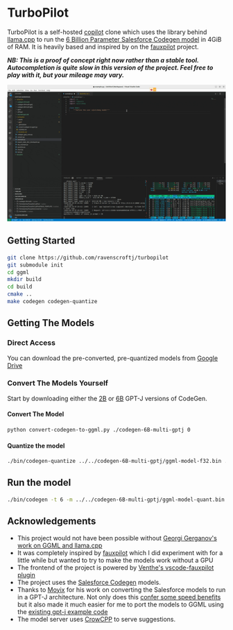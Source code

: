 # TurboPilot

TurboPilot is a self-hosted [copilot](https://github.com/features/copilot) clone which uses the library behind [llama.cpp](https://github.com/comex/llama.cpp) to run the [6 Billion Parameter Salesforce Codegen model](https://github.com/salesforce/CodeGen) in 4GiB of RAM. It is heavily based and inspired by on the [fauxpilot](https://github.com/fauxpilot/fauxpilot) project.

***NB: This is a proof of concept right now rather than a stable tool. Autocompletion is quite slow in this version of the project. Feel free to play with it, but your mileage may vary.***

![a screen recording of turbopilot running through fauxpilot plugin](assets/screenrecording.gif)

## Getting Started

```bash
git clone https://github.com/ravenscroftj/turbopilot
git submodule init
cd ggml
mkdir build
cd build
cmake ..
make codegen codegen-quantize
```

## Getting The Models

### Direct Access

You can download the pre-converted, pre-quantized models from [Google Drive](https://drive.google.com/drive/folders/1wFy1Y0pqoK23ZeMWWCp8evxWOJQVdaGh?usp=sharing)

### Convert The Models Yourself

Start by downloading either the [2B](https://huggingface.co/moyix/codegen-2B-multi-gptj) or [6B](https://huggingface.co/moyix/codegen-6B-multi-gptj) GPT-J versions of CodeGen.

#### Convert The Model

```bash
python convert-codegen-to-ggml.py ./codegen-6B-multi-gptj 0
```

#### Quantize the model

```bash
./bin/codegen-quantize ../../codegen-6B-multi-gptj/ggml-model-f32.bin ../../codegen-6B-multi-gptj/ggml-model-quant.bin 2
```

## Run the model

```bash
./bin/codegen -t 6 -m ../../codegen-6B-multi-gptj/ggml-model-quant.bin -p "def main("
```


## Acknowledgements

- This project would not have been possible without [Georgi Gerganov's work on GGML and llama.cpp](https://github.com/ggerganov/ggml)
- It was completely inspired by [fauxpilot](https://github.com/fauxpilot/fauxpilot) which I did experiment with for a little while but wanted to try to make the models work without a GPU
- The frontend of the project is powered by [Venthe's vscode-fauxpilot plugin](https://github.com/Venthe/vscode-fauxpilot)
- The project uses the [Salesforce Codegen](https://github.com/salesforce/CodeGen) models.
- Thanks to [Moyix](https://huggingface.co/moyix) for his work on converting the Salesforce models to run in a GPT-J architecture. Not only does this [confer some speed benefits](https://gist.github.com/moyix/7896575befbe1b99162ccfec8d135566) but it also made it much easier for me to port the models to GGML using the [existing gpt-j example code](https://github.com/ggerganov/ggml/tree/master/examples/gpt-j)
- The model server uses [CrowCPP](https://crowcpp.org/master/) to serve suggestions.